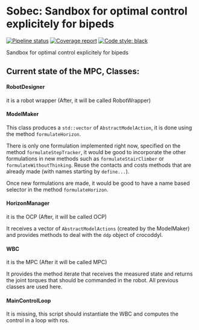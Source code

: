 # Sobec: Sandbox for optimal control explicitely for bipeds

[![Pipeline status](https://gitlab.laas.fr/memory-of-motion/sobec/badges/master/pipeline.svg)](https://gitlab.laas.fr/memory-of-motion/sobec/commits/master)
[![Coverage report](https://gitlab.laas.fr/memory-of-motion/sobec/badges/master/coverage.svg?job=doc-coverage)](http://projects.laas.fr/gepetto/doc/memory-of-motion/sobec/master/coverage/)
[![Code style: black](https://img.shields.io/badge/code%20style-black-000000.svg)](https://github.com/psf/black)

Sandbox for optimal control explicitely for bipeds

## Current state of the MPC, Classes:

#### RobotDesigner 
it is a robot wrapper (After, it will be called RobotWrapper)

#### ModelMaker 
This class produces a `std::vector` of `AbstractModelAction`, it is done using the method `formulateHorizon`. 

There is only one formulation implemented right now, specified on the method `formulateStepTracker`, it would be good to incorporate the other formulations in new methods such as `formulateStairClimber` or `formulateWithoutThinking`. Reuse the contacts and costs methods that are already made (with names starting by `define...`).

Once new formulations are made, it would be good to have a name based selector in the method `formulateHorizon`. 

#### HorizonManager
it is the OCP (After, it will be called OCP)

It receives a vector of `AbstractModelActions` (created by the ModelMaker) and provides methods to deal with the `ddp` object of crocoddyl.

#### WBC
it is the MPC (After it will be called MPC)

It provides the method iterate that receives the measured state and returns the joint torques that should be commanded in the robot.
All previous classes are used here.

#### MainControlLoop
It is missing, this script should instantiate the WBC and computes the control in a loop with ros.

